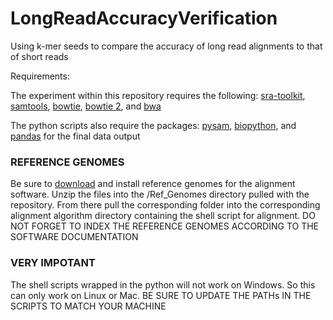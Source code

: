 # LongReadAccuracyVerification
Using k-mer seeds to compare the accuracy of long read alignments to that of short reads

Requirements:

The experiment within this repository requires the following:
[sra-toolkit](https://github.com/ncbi/sra-tools/wiki/01.-Downloading-SRA-Toolkit), 
[samtools](https://github.com/samtools/samtools), 
[bowtie](http://bowtie-bio.sourceforge.net/tutorial.shtml), 
[bowtie 2](http://bowtie-bio.sourceforge.net/bowtie2/manual.shtml), 
and [bwa](http://bio-bwa.sourceforge.net/bwa.shtml)

The python scripts also require the packages:
[pysam](https://pysam.readthedocs.io/en/latest/index.html), 
[biopython](https://biopython.org/), 
and [pandas](https://pandas.pydata.org/) for the final data output

### REFERENCE GENOMES ###
Be sure to [download](http://igenomes.illumina.com.s3-website-us-east-1.amazonaws.com/Homo_sapiens/NCBI/GRCh38/Homo_sapiens_NCBI_GRCh38.tar.gz) and install reference genomes for the alignment software.
Unzip the files into the /Ref_Genomes directory pulled with the repository.
From there pull the corresponding folder into the corresponding alignment algorithm directory containing the shell script for alignment.
DO NOT FORGET TO INDEX THE REFERENCE GENOMES ACCORDING TO THE SOFTWARE DOCUMENTATION

### VERY IMPOTANT ###
The shell scripts wrapped in the python will not work on Windows. 
So this can only work on Linux or Mac.
BE SURE TO UPDATE THE PATHs IN THE SCRIPTS TO MATCH YOUR MACHINE


